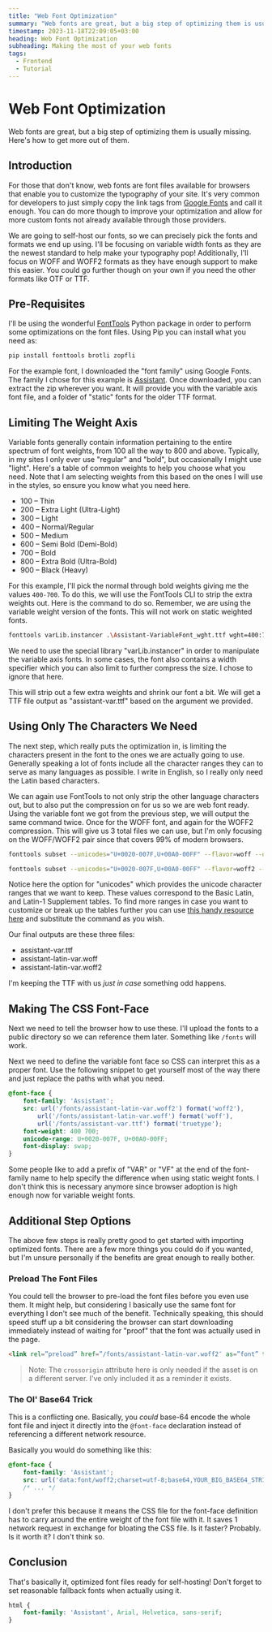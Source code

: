 ```yaml
---
title: "Web Font Optimization"
summary: "Web fonts are great, but a big step of optimizing them is usually missing. Here's how to get more out of them"
timestamp: 2023-11-18T22:09:05+03:00
heading: Web Font Optimization
subheading: Making the most of your web fonts
tags:
  - Frontend
  - Tutorial
---
```

# Web Font Optimization

Web fonts are great, but a big step of optimizing them is usually missing. Here's
how to get more out of them.

## Introduction

For those that don't know, web fonts are font files available for browsers that
enable you to customize the typography of your site. It's very common for developers
to just simply copy the link tags from [Google Fonts](https://fonts.google.com)
and call it enough. You can do more though to improve your optimization and allow
for more custom fonts not already available through those providers.

We are going to self-host our fonts, so we can precisely pick the fonts and formats
we end up using. I'll be focusing on variable width fonts as they are the newest
standard to help make your typography pop! Additionally, I'll focus on WOFF and
WOFF2 formats as they have enough support to make this easier. You could go
further though on your own if you need the other formats like OTF or TTF.

## Pre-Requisites

I'll be using the wonderful [FontTools](https://github.com/fonttools/fonttools)
Python package in order to perform some optimizations on the font files. Using
Pip you can install what you need as:

```bash
pip install fonttools brotli zopfli
```

For the example font, I downloaded the "font family" using Google Fonts. The
family I chose for this example is [Assistant](https://fonts.google.com/specimen/Assistant).
Once downloaded, you can extract the zip wherever you want. It will provide you
with the variable axis font file, and a folder of "static" fonts for the older
TTF format.

## Limiting The Weight Axis

Variable fonts generally contain information pertaining to the entire spectrum
of font weights, from 100 all the way to 800 and above. Typically, in my sites
I only ever use "regular" and "bold", but occasionally I might use "light". Here's
a table of common weights to help you choose what you need. Note that I am selecting
weights from this based on the ones I will use in the styles, so ensure you know
what you need here.

* 100 – Thin
* 200 – Extra Light (Ultra-Light)
* 300 – Light
* 400 – Normal/Regular
* 500 – Medium
* 600 – Semi Bold (Demi-Bold)
* 700 – Bold
* 800 – Extra Bold (Ultra-Bold)
* 900 – Black (Heavy)

For this example, I'll pick the normal through bold weights giving me the values
`400-700`. To do this, we will use the FontTools CLI to strip the extra weights
out. Here is the command to do so. Remember, we are using the variable weight
version of the fonts. This will not work on static weighted fonts.

```bash
fonttools varLib.instancer .\Assistant-VariableFont_wght.ttf wght=400:700 -o assistant-var.ttf
```

We need to use the special library "varLib.instancer" in order to manipulate the
variable axis fonts. In some cases, the font also contains a width specifier which
you can also limit to further compress the size. I chose to ignore that here.

This will strip out a few extra weights and shrink our font a bit. We will get a
TTF file output as "assistant-var.ttf" based on the argument we provided.

## Using Only The Characters We Need

The next step, which really puts the optimization in, is limiting the characters
present in the font to the ones we are actually going to use. Generally speaking
a lot of fonts include all the character ranges they can to serve as many languages
as possible. I write in English, so I really only need the Latin based characters.

We can again use FontTools to not only strip the other language characters out,
but to also put the compression on for us so we are web font ready. Using the
variable font we got from the previous step, we will output the same command twice.
Once for the WOFF font, and again for the WOFF2 compression. This will give us
3 total files we can use, but I'm only focusing on the WOFF/WOFF2 pair since that
covers 99% of modern browsers.

```bash
fonttools subset --unicodes="U+0020-007F,U+00A0-00FF" --flavor=woff --output-file="assistant-latin-var.woff" assistant-var.ttf

fonttools subset --unicodes="U+0020-007F,U+00A0-00FF" --flavor=woff2 --output-file="assistant-latin-var.woff2" assistant-var.ttf
```

Notice here the option for "unicodes" which provides the unicode character ranges
that we want to keep. These values correspond to the Basic Latin, and Latin-1
Supplement tables. To find more ranges in case you want to customize or break
up the tables further you can use [this handy resource here](https://jrgraphix.net/research/unicode_blocks.php)
and substitute the command as you wish.

Our final outputs are these three files:

- assistant-var.ttf
- assistant-latin-var.woff
- assistant-latin-var.woff2

I'm keeping the TTF with us _just in case_ something odd happens.

## Making The CSS Font-Face

Next we need to tell the browser how to use these. I'll upload the fonts to a
public directory so we can reference them later. Something like `/fonts` will
work.

Next we need to define the variable font face so CSS can interpret this as a
proper font. Use the following snippet to get yourself most of the way there and
just replace the paths with what you need.

```css
@font-face {
    font-family: 'Assistant';
    src: url('/fonts/assistant-latin-var.woff2') format('woff2'),
        url('/fonts/assistant-latin-var.woff') format('woff'),
        url('/fonts/assistant-var.ttf') format('truetype');
    font-weight: 400 700;
    unicode-range: U+0020-007F, U+00A0-00FF;
    font-display: swap;
}
```

Some people like to add a prefix of "VAR" or "VF" at the end of the font-family
name to help specify the difference when using static weight fonts. I don't think
this is necessary anymore since browser adoption is high enough now for variable
weight fonts.

## Additional Step Options

The above few steps is really pretty good to get started with importing optimized
fonts. There are a few more things you could do if you wanted, but I'm unsure
personally if the benefits are great enough to really bother.

### Preload The Font Files

You could tell the browser to pre-load the font files before you even use them.
It might help, but considering I basically use the same font for everything I
don't see much of the benefit. Technically speaking, this should speed stuff up
a bit considering the browser can start downloading immediately instead of waiting
for "proof" that the font was actually used in the page.

```html
<link rel=”preload” href=”/fonts/assistant-latin-var.woff2″ as=”font” type=”font/woff2″ crossorigin>
```

> Note: The `crossorigin` attribute here is only needed if the asset is on a 
> different server. I've only included it as a reminder it exists.

### The Ol' Base64 Trick

This is a conflicting one. Basically, you _could_ base-64 encode the whole font
file and inject it directly into the `@font-face` declaration instead of referencing
a different network resource.

Basically you would do something like this:

```css
@font-face {
    font-family: 'Assistant';
    src: url('data:font/woff2;charset=utf-8;base64,YOUR_BIG_BASE64_STRING') format('woff2');
    /* ... */
}
```

I don't prefer this because it means the CSS file for the font-face definition has
to carry around the entire weight of the font file with it. It saves 1 network
request in exchange for bloating the CSS file. Is it faster? Probably. Is it
worth it? I don't think so.

## Conclusion

That's basically it, optimized font files ready for self-hosting! Don't forget
to set reasonable fallback fonts when actually using it.

```css
html {
    font-family: 'Assistant', Arial, Helvetica, sans-serif;
}
```
